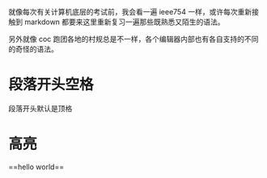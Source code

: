 就像每次有关计算机底层的考试前，我会看一遍 ieee754 一样，或许每次重新接触到 markdown 都要来这里重新复习一遍那些既熟悉又陌生的语法。

另外就像 coc 跑团各地的村规总是不一样，各个编辑器内部也有各自支持的不同的奇怪的语法。

# 段落开头空格

段落开头默认是顶格

# 高亮
==hello world== 

